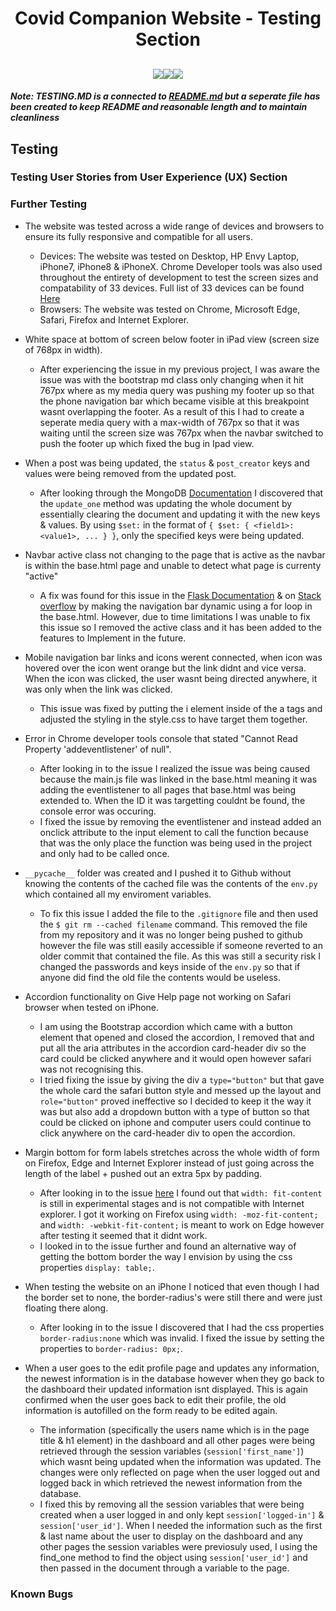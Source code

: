 <h1 align="center">Covid Companion Website - Testing Section</h1>

<h2 align="center"><a href="https://github.com/LouieOHagan/Covid-Companion-Website#user-experience-ux"><img src="https://i.ibb.co/Qm1yCFH/learn-more-button.png"></a><img src="https://i.ibb.co/r3pzZnS/logo.png"><a href="https://covid-companion.herokuapp.com/"><img src="https://i.ibb.co/cgF4snj/live-website-button.png"></a></h2>

##### Note: TESTING.MD is a connected to [README.md](https://github.com/LouieOHagan/Covid-Companion-Website/blob/master/README.md) but a seperate file has been created to keep README and reasonable length and to maintain cleanliness

## Testing

### Testing User Stories from User Experience (UX) Section

### Further Testing
- The website was tested across a wide range of devices and browsers to ensure its fully responsive and compatible for all users.
    - Devices: The website was tested on Desktop, HP Envy Laptop, iPhone7, iPhone8 & iPhoneX. Chrome Developer tools was also used 
    throughout the entirety of development to test the screen sizes and compatability of 33 devices. 
    Full list of 33 devices can be found [Here](https://github.com/LouieOHagan/Covid-Companion-Website/blob/master/readMe-assets/device-list.png)
    - Browsers: The website was tested on Chrome, Microsoft Edge, Safari, Firefox and Internet Explorer.

- White space at bottom of screen below footer in iPad view (screen size of 768px in width).
    - After experiencing the issue in my previous project, I was aware the issue was with the bootstrap md class 
    only changing when it hit 767px where as my media query was pushing my footer up so that the phone navigation bar
    which became visible at this breakpoint wasnt overlapping the footer. As a result of this I had to create a seperate 
    media query with a max-width of 767px so that it was waiting until the screen size was 767px when the navbar switched 
    to push the footer up which fixed the bug in Ipad view.

- When a post was being updated, the `status` & `post_creator` keys and values were being removed from the updated post.
    - After looking through the MongoDB [Documentation](https://docs.mongodb.com/manual/reference/operator/update/set/) I discovered
    that the `update_one` method was updating the whole document by essentially clearing the document and updating it with the new keys & values.
    By using `$set:` in the format of `{ $set: { <field1>: <value1>, ... } }`, only the specified keys were being updated.

- Navbar active class not changing to the page that is active as the navbar is within the base.html page and unable to detect what page is currenty 
"active"
    - A fix was found for this issue in the [Flask Documentation](https://flask-navigation.readthedocs.io/en/latest/) & 
    on [Stack overflow](https://stackoverflow.com/questions/18600031/changing-the-active-class-of-a-link-with-the-twitter-bootstrap-css-in-python-fla) 
    by making the navigation bar dynamic using a for loop in the base.html. However, due to time limitations I  was unable to fix this issue so I 
    removed the active class and it has been added to the features to Implement in the future.

- Mobile navigation bar links and icons werent connected, when icon was hovered over the icon went orange but the link didnt and vice versa.
When the icon was clicked, the user wasnt being directed anywhere, it was only when the link was clicked.
    - This issue was fixed by putting the i element inside of the a tags and adjusted the styling in the style.css to have target them together.

- Error in Chrome developer tools console that stated "Cannot Read Property 'addeventlistener' of null".
    - After looking in to the issue I realized the issue was being caused because the main.js file was linked in the base.html meaning
    it was adding the eventlistener to all pages that base.html was being extended to. When the ID it was targetting couldnt be found,
    the console error was occuring.
    - I fixed the issue by removing the eventlistener and instead added an onclick attribute to the input element to call the function
    because that was the only place the function was being used in the project and only had to be called once.

- `__pycache__` folder was created and I pushed it to Github without knowing the contents of the cached file was the contents of the `env.py`
which contained all my enviroment variables.
    - To fix this issue I added the file to the `.gitignore` file and then used the `$ git rm --cached filename` command. This removed the file
    from my repository and it was no longer being pushed to github however the file was still easily accessible if someone reverted
    to an older commit that contained the file. As this was still a security risk I changed the passwords and keys inside of the `env.py` so that 
    if anyone did find the old file the contents would be useless. 

- Accordion functionality on Give Help page not working on Safari browser when tested on iPhone.
    - I am using the Bootstrap accordion which came with a button element that opened and closed the accordion,
    I removed that and put all the aria attributes in the accordion card-header div so the card could be clicked
    anywhere and it would open however safari was not recognising this.
    - I tried fixing the issue by giving the div a `type="button"` but that gave the whole card the safari button
    style and messed up the layout and `role="button"` proved ineffective so I decided to keep it the way it was but 
    also add a dropdown button with a type of button so that could be clicked on iphone and computer users could continue
    to click anywhere on the card-header div to open the accordion.

- Margin bottom for form labels stretches across the whole width of form on Firefox, Edge and Internet Explorer instead of 
just going across the length of the label + pushed out an extra 5px by padding.
    - After looking in to the issue [here](https://developer.mozilla.org/en-US/docs/Web/CSS/width#Browser_compatibility) 
    I found out that `width: fit-content` is still in experimental stages and is not compatible with Internet explorer. 
    I got it working on Firefox using `width: -moz-fit-content;` and `width: -webkit-fit-content;` is meant to work on Edge 
    however after testing it seemed that it didnt work.
    - I looked in to the issue further and found an alternative way of getting the bottom border the way I envision by using the
    css properties `display: table;`.

- When testing the website on an iPhone I noticed that even though I had the border set to none, the border-radius's were still there 
and were just floating there along.
    - After looking in to the issue I discovered that I had the css properties `border-radius:none` which was invalid. I fixed the issue by 
    setting the properties to `border-radius: 0px;`.

- When a user goes to the edit profile page and updates any information, the newest information is in the database however when they go back
to the dashboard their updated information isnt displayed. This is again confirmed when the user goes back to edit their profile, the old 
information is autofilled on the form ready to be edited again.
    - The information (specifically the users name which is in the page title & h1 element) in the dashboard and all other pages were being retrieved 
    through the session variables (`session['first_name']`)  which wasnt being updated when the information was updated. The changes were only reflected
    on page when the user logged out and logged back in which retrieved the newest information from the database.
    - I fixed this by removing all the session variables that were being created when a user logged in and only kept `session['logged-in']` & 
    `session['user_id']`. When I needed the information such as the first & last name about the user to display on the dashboard and any other pages
    the session variables were previosuly used, I using the find_one method to find the object using `session['user_id']` and then passed in the
    document through a variable to the page.

### Known Bugs
